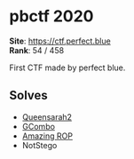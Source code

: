 # pbctf 2020

**Site**: https://ctf.perfect.blue \
**Rank**: 54 / 458

First CTF made by perfect blue.

## Solves
- [Queensarah2](queensarah2/)
- [GCombo](gcombo/)
- [Amazing ROP](amazing_rop/)
- NotStego
